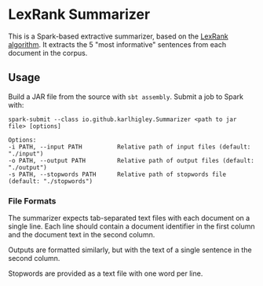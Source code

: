 # LexRank Summarizer

This is a Spark-based extractive summarizer, based on the [LexRank algorithm](http://arxiv.org/pdf/1109.2128.pdf).  It extracts the 5 "most informative" sentences from each document in the corpus.

## Usage

Build a JAR file from the source with `sbt assembly`.  Submit a job to Spark with:

```
spark-submit --class io.github.karlhigley.Summarizer <path to jar file> [options]

Options:
-i PATH, --input PATH          Relative path of input files (default: "./input")
-o PATH, --output PATH         Relative path of output files (default: "./output")
-s PATH, --stopwords PATH      Relative path of stopwords file (default: "./stopwords")
```

### File Formats

The summarizer expects tab-separated text files with each document on a single line.  Each line should contain a document identifier in the first column and the document text in the second column.

Outputs are formatted similarly, but with the text of a single sentence in the second column.

Stopwords are provided as a text file with one word per line.